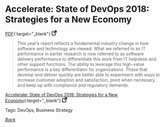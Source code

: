 # Accelerate: State of DevOps 2018: Strategies for a New Economy

[PDF](../docs/DORA-State-of-DevOps.pdf){:target="_blank"} ![external redirect](../../img/ext-redir.png)

> This year’s report reflects a fundamental industry change in how software and technology are viewed: What we referred to as IT performance in earlier research is now referred to as software delivery performance to differentiate this work from IT helpdesk and other support functions. The ability to leverage this high-value performance is a key differentiator for organizations. Those that develop and deliver quickly are better able to experiment with ways to increase customer adoption and satisfaction, pivot when necessary, and keep up with compliance and regulatory demands.

[Accelerate: State of DevOps 2018: Strategies for a New Economy](https://cloudplatformonline.com/rs/248-TPC-286/images/DORA-State%20of%20DevOps.pdf){:target="_blank"} ![external redirect](../../img/ext-redir.png)

Tags: DevOps, Business Strategy

[_Back_](../)
